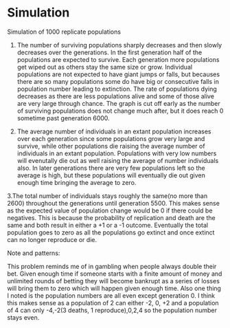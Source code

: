 # Simulation
Simulation of 1000 replicate populations

1.  The number of surviving populations sharply decreases and then slowly decreases over the generations. In the first generation half of the populations are expected to survive. Each generation more populations get wiped out as others stay the same size or grow. Individual populations are not expected to have giant jumps or falls, but becauses there are so many populations some do have big or consecutive falls in population number leading to extinction. The rate of populations dying decreases as there are less populations alive and some of those alive are very large through chance. The graph is cut off early as the number of surviving populations does not change much after, but it does reach 0 sometime past generation 6000. 

2. The average number of individuals in an extant population increases over each generation since some populations grow very large and survive, while other populations die raising the average number of individuals in an extant population. Populations with very low numbers will evenutally die out as well raising the average of number individuals also. In later generations there are very few populations left so the average is high, but these populations will eventually die out given enough time bringing the average to zero.


3.The total number of individuals stays roughly the same(no more than 2600) throughout the generations until generation 5500. This makes sense as the expected value of population change would be 0 if there could be negatives. This is because the probability of replication and death are the same and both result in either a +1 or a -1 outcome. Eventually the total population goes to zero as all the populations go extinct and once extinct can no longer reproduce or die.

Note and patterns:

This problem reminds me of in gambling when people always double their bet. Given enough time if someone starts with a finite amount of money and unlimited rounds of betting they will become bankrupt as a series of losses will bring them to zero which will happen given enough time. Also one thing I noted is the population numbers are all even except generation 0. I think this makes sense as a population of 2 can either -2, 0, +2 and a population of 4 can only -4,-2(3 deaths, 1 reproduce),0,2,4 so the population number stays even. 
